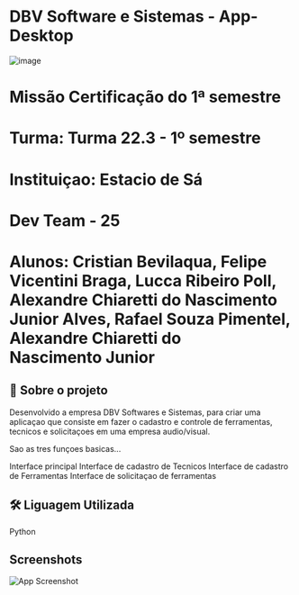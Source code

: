 # DBV Software e Sistemas - App-Desktop

![image](https://user-images.githubusercontent.com/104402733/196836852-c3d584c4-1e24-4ab3-91c9-ffb8d80ef98c.png)

# Missão Certificação do 1ª semestre
# Turma: Turma 22.3 - 1º semestre
# Instituiçao: Estacio de Sá
# Dev Team - 25
# Alunos: Cristian Bevilaqua, Felipe Vicentini Braga, Lucca Ribeiro Poll, Alexandre Chiaretti do Nascimento Junior Alves, Rafael Souza Pimentel, Alexandre Chiaretti do Nascimento Junior

## 🚀 Sobre o projeto

Desenvolvido a empresa DBV Softwares e Sistemas, para criar uma aplicaçao que consiste em fazer o cadastro e controle de ferramentas, tecnicos e solicitaçoes 
em uma empresa audio/visual.

Sao as tres funçoes basicas...

Interface principal 
Interface de cadastro de Tecnicos
Interface de cadastro de Ferramentas
Interface de solicitaçao de ferramentas



## 🛠 Liguagem Utilizada
Python
## Screenshots

![App Screenshot](https://media.licdn.com/dms/image/D4D22AQGt2W_VF4d-bg/feedshare-shrink_2048_1536/0/1666988238559?e=1697068800&v=beta&t=K1YXBGl1c08QW4J5AfTvVj4ou4VlGEGb9FzdBc-jhuw)
